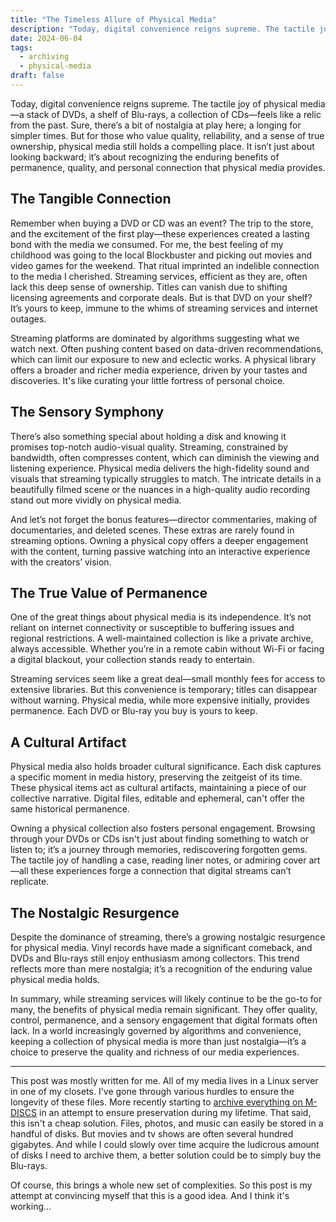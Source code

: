 ```yaml
---
title: "The Timeless Allure of Physical Media"
description: "Today, digital convenience reigns supreme. The tactile joy of physical media—a stack of DVDs, a shelf of Blu-rays, a collection of CDs—feels like a relic from the past. But for those who value quality, reliability, and a sense of true ownership, physical media still holds a compelling place."
date: 2024-06-04
tags:
  - archiving
  - physical-media
draft: false
---
```



Today, digital convenience reigns supreme. The tactile joy of physical media—a stack of DVDs, a shelf of Blu-rays, a collection of CDs—feels like a relic from the past. Sure, there’s a bit of nostalgia at play here; a longing for simpler times. But for those who value quality, reliability, and a sense of true ownership, physical media still holds a compelling place. It isn’t just about looking backward; it’s about recognizing the enduring benefits of permanence, quality, and personal connection that physical media provides.

## The Tangible Connection

Remember when buying a DVD or CD was an event? The trip to the store, and the excitement of the first play—these experiences created a lasting bond with the media we consumed. For me, the best feeling of my childhood was going to the local Blockbuster and picking out movies and video games for the weekend. That ritual imprinted an indelible connection to the media I cherished. Streaming services, efficient as they are, often lack this deep sense of ownership. Titles can vanish due to shifting licensing agreements and corporate deals. But is that DVD on your shelf? It’s yours to keep, immune to the whims of streaming services and internet outages.

Streaming platforms are dominated by algorithms suggesting what we watch next.  Often pushing content based on data-driven recommendations, which can limit our exposure to new and eclectic works. A physical library offers a broader and richer media experience, driven by your tastes and discoveries. It's like curating your little fortress of personal choice.

## The Sensory Symphony

There’s also something special about holding a disk and knowing it promises top-notch audio-visual quality. Streaming, constrained by bandwidth, often compresses content, which can diminish the viewing and listening experience. Physical media delivers the high-fidelity sound and visuals that streaming typically struggles to match. The intricate details in a beautifully filmed scene or the nuances in a high-quality audio recording stand out more vividly on physical media.

And let’s not forget the bonus features—director commentaries, making of documentaries, and deleted scenes. These extras are rarely found in streaming options. Owning a physical copy offers a deeper engagement with the content, turning passive watching into an interactive experience with the creators’ vision.

## The True Value of Permanence

One of the great things about physical media is its independence. It’s not reliant on internet connectivity or susceptible to buffering issues and regional restrictions. A well-maintained collection is like a private archive, always accessible. Whether you’re in a remote cabin without Wi-Fi or facing a digital blackout, your collection stands ready to entertain.

Streaming services seem like a great deal—small monthly fees for access to extensive libraries. But this convenience is temporary; titles can disappear without warning. Physical media, while more expensive initially, provides permanence. Each DVD or Blu-ray you buy is yours to keep.

## A Cultural Artifact

Physical media also holds broader cultural significance. Each disk captures a specific moment in media history, preserving the zeitgeist of its time. These physical items act as cultural artifacts, maintaining a piece of our collective narrative. Digital files, editable and ephemeral, can't offer the same historical permanence.

Owning a physical collection also fosters personal engagement. Browsing through your DVDs or CDs isn't just about finding something to watch or listen to; it’s a journey through memories, rediscovering forgotten gems. The tactile joy of handling a case, reading liner notes, or admiring cover art—all these experiences forge a connection that digital streams can’t replicate.

## The Nostalgic Resurgence

Despite the dominance of streaming, there’s a growing nostalgic resurgence for physical media. Vinyl records have made a significant comeback, and DVDs and Blu-rays still enjoy enthusiasm among collectors. This trend reflects more than mere nostalgia; it’s a recognition of the enduring value physical media holds.

In summary, while streaming services will likely continue to be the go-to for many, the benefits of physical media remain significant. They offer quality, control, permanence, and a sensory engagement that digital formats often lack. In a world increasingly governed by algorithms and convenience, keeping a collection of physical media is more than just nostalgia—it’s a choice to preserve the quality and richness of our media experiences.

---

This post was mostly written for me. All of my media lives in a Linux server in one of my closets. I've gone through various hurdles to ensure the longevity of these files. More recently starting to [archive everything on M-DISCS](/posts/archiving-data-for-posterity/) in an attempt to ensure preservation during my lifetime. That said, this isn't a cheap solution. Files, photos, and music can easily be stored in a handful of disks. But movies and tv shows are often several hundred gigabytes. And while I could slowly over time acquire the ludicrous amount of disks I need to archive them, a better solution could be to simply buy the Blu-rays.

Of course, this brings a whole new set of complexities. So this post is my attempt at convincing myself that this is a good idea. And I think it's working...